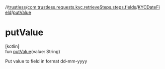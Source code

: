 //[trustless](../../../index.md)/[com.trustless.requests.kyc.retrieveSteps.steps.fields](../index.md)/[KYCDateField](index.md)/[putValue](put-value.md)

# putValue

[kotlin]\
fun [putValue](put-value.md)(value: String)

Put value to field in format dd-mm-yyyy
